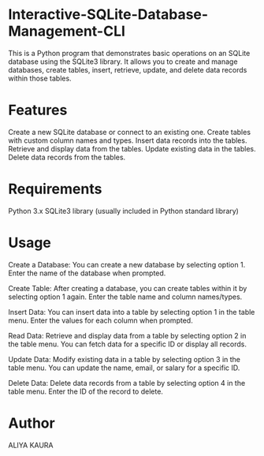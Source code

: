 # Interactive-SQLite-Database-Management-CLI
This is a Python program that demonstrates basic operations on an SQLite database using the SQLite3 library. It allows you to create and manage databases, create tables, insert, retrieve, update, and delete data records within those tables.

# Features
Create a new SQLite database or connect to an existing one.
Create tables with custom column names and types.
Insert data records into the tables.
Retrieve and display data from the tables.
Update existing data in the tables.
Delete data records from the tables.

# Requirements
Python 3.x
SQLite3 library (usually included in Python standard library)

# Usage

Create a Database: You can create a new database by selecting option 1. Enter the name of the database when prompted.

Create Table: After creating a database, you can create tables within it by selecting option 1 again. Enter the table name and column names/types.

Insert Data: You can insert data into a table by selecting option 1 in the table menu. Enter the values for each column when prompted.

Read Data: Retrieve and display data from a table by selecting option 2 in the table menu. You can fetch data for a specific ID or display all records.

Update Data: Modify existing data in a table by selecting option 3 in the table menu. You can update the name, email, or salary for a specific ID.

Delete Data: Delete data records from a table by selecting option 4 in the table menu. Enter the ID of the record to delete.

# Author
ALIYA KAURA

